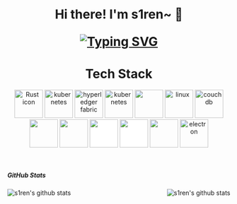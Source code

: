 
<h1 align="center">Hi there! I'm s1ren~ 👋 

[![Typing SVG](https://readme-typing-svg.herokuapp.com?background=220B1DE4&center=true&vCenter=true&lines=A+Go+Software+Engineer;An+Blockchain+Development+Engineer)](https://github.com/hxx258456)
</h1>
<h1 align="center">Tech Stack</h1>
<p align="center">
<img src="https://raw.githubusercontent.com/royrustdev/royrustdev/main/assets/icons/rust.svg" alt="Rust icon" style="height: 4rem" />
<img src="https://www.vectorlogo.zone/logos/golang/golang-icon.svg" alt="kubernetes" style="height: 4rem"/>
<img src="https://www.vectorlogo.zone/logos/hyperledger/hyperledger-icon.svg" alt="hyperledger fabric" style="height: 4rem"/>
<img src="https://www.vectorlogo.zone/logos/kubernetes/kubernetes-icon.svg" alt="kubernetes" style="height: 4rem"/>
<img src="https://cdn.jsdelivr.net/gh/devicons/devicon/icons/docker/docker-original.svg"  style="height: 4rem"/>
<img src="https://www.vectorlogo.zone/logos/linux/linux-icon.svg" alt="linux" style="height: 4rem"/>
<img src="https://www.vectorlogo.zone/logos/apache_couchdb/apache_couchdb-icon.svg" alt="couchdb" style="height: 4rem"/>
<img src="https://cdn.jsdelivr.net/gh/devicons/devicon/icons/react/react-original.svg" style="height: 4rem"/>
<img src="https://www.vectorlogo.zone/logos/vuejs/vuejs-icon.svg" style="height: 4rem"/>
<img src="https://cdn.jsdelivr.net/gh/devicons/devicon/icons/nodejs/nodejs-original-wordmark.svg" style="height:4rem; background-color:white"/>
<img src="https://cdn.jsdelivr.net/gh/devicons/devicon/icons/express/express-original-wordmark.svg" style="height: 4rem; background-color:white"/>
<img src="https://cdn.jsdelivr.net/gh/devicons/devicon/icons/javascript/javascript-plain.svg" style="height: 4rem"/>
<img src="https://www.vectorlogo.zone/logos/electronjs/electronjs-icon.svg" alt="electron" style="height: 4rem"/>
</p>
<br>

##### GitHub Stats
<div align="center">
    <a href="https://github.com/hxx258456">
        <img align="left" src="https://github-readme-stats.vercel.app/api?username=hxx258456&show_icons=true&theme=default" alt="s1ren's github stats"/>
    </a>
    <a href="https://github.com/hxx258456">
        <img align="right" src="https://github-readme-stats.vercel.app/api/top-langs/?username=hxx258456&include_all_commits=true&theme=default&card_width=230&layout=compact" alt="s1ren's github stats"/>
    </a>
</div>
